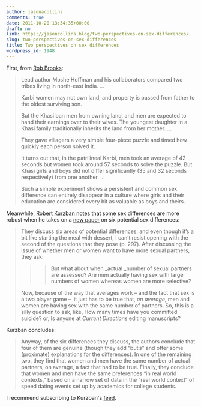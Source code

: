 ```yaml
---
author: jasonacollins
comments: true
date: 2011-10-20 13:34:35+00:00
draft: no
link: https://jasoncollins.blog/two-perspectives-on-sex-differences/
slug: two-perspectives-on-sex-differences
title: Two perspectives on sex differences
wordpress_id: 1948
---
```


First, from [Rob Brooks](http://www.robbrooks.net/rob-brooks/1819):


<blockquote>Lead author Moshe Hoffman and his collaborators compared two tribes living in north-east India. ...

Karbi women may not own land, and property is passed from father to the oldest surviving son.

But the Khasi ban men from owning land, and men are expected to hand their earnings over to their wives. The youngest daughter in a Khasi family traditionally inherits the land from her mother. ...

They gave villagers a very simple four-piece puzzle and timed how quickly each person solved it.

It turns out that, in the patrilineal Karbi, men took an average of 42 seconds but women took around 57 seconds to solve the puzzle. But Khasi girls and boys did not differ significantly (35 and 32 seconds respectively) from one another. ...

Such a simple experiment shows a persistent and common sex difference can entirely disappear in a culture where girls and their education are considered every bit as valuable as boys and theirs.</blockquote>


Meanwhile, [Robert Kurzban notes](http://www.epjournal.net/blog/2011/10/fun-with-sex-differences) that some sex differences are more robust when he takes on a [new paper](http://cdp.sagepub.com/content/20/5/296.abstract) on six potential sex differences:


<blockquote>They discuss six areas of potential differences, and even though it’s a bit like starting the meal with dessert, I can’t resist opening with the second of the questions that they pose (p. 297). After discussing the issue of whether men or women want to have more sexual partners, they ask:

> 
> <blockquote>But what about when _actual _number of sexual partners are assessed? Are men actually having sex with large numbers of women whereas women are more selective?</blockquote>
> 
> 
Now, because of the way that averages work – and the fact that sex is a two player game –  it just has to be true that, _on average_, men and women are having sex with the same number of partners. So, this is a silly question to ask, like, How many times have you committed suicide? or, Is anyone at _Current Directions_ editing manuscripts?</blockquote>


Kurzban concludes:


<blockquote>Anyway, of the six differences they discuss, the authors conclude that four of them are genuine (though they add “but’s” and offer some (proximate) explanations for the differences). In one of the remaining two, they find that women and men have the same number of actual partners, on average, a fact that had to be true. Finally, they conclude that women and men have the same preferences “in real world contexts,” based on a narrow set of data in the “real world context” of speed dating events set up by academics for college students.</blockquote>


I recommend subscribing to Kurzban's [feed](http://feeds.feedburner.com/EvolutionaryPsychologyBlog).
